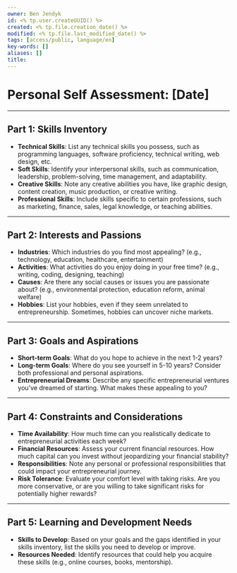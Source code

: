 ```yaml
---
owner: Ben Jendyk
id: <% tp.user.createUUID() %>
created: <% tp.file.creation_date() %>
modified: <% tp.file.last_modified_date() %>
tags: [access/public, language/en]
key-words: []
aliases: []
title:
---
```


# Personal Self Assessment: [Date]

--- 

## Part 1: Skills Inventory

- **Technical Skills**: List any technical skills you possess, such as programming languages, software proficiency, technical writing, web design, etc.
- **Soft Skills**: Identify your interpersonal skills, such as communication, leadership, problem-solving, time management, and adaptability.
- **Creative Skills**: Note any creative abilities you have, like graphic design, content creation, music production, or creative writing.
- **Professional Skills**: Include skills specific to certain professions, such as marketing, finance, sales, legal knowledge, or teaching abilities.

--- 

## Part 2: Interests and Passions

- **Industries**: Which industries do you find most appealing? (e.g., technology, education, healthcare, entertainment)
- **Activities**: What activities do you enjoy doing in your free time? (e.g., writing, coding, designing, teaching)
- **Causes**: Are there any social causes or issues you are passionate about? (e.g., environmental protection, education reform, animal welfare)
- **Hobbies**: List your hobbies, even if they seem unrelated to entrepreneurship. Sometimes, hobbies can uncover niche markets.

--- 

## Part 3: Goals and Aspirations

- **Short-term Goals**: What do you hope to achieve in the next 1-2 years?
- **Long-term Goals**: Where do you see yourself in 5-10 years? Consider both professional and personal aspirations.
- **Entrepreneurial Dreams**: Describe any specific entrepreneurial ventures you've dreamed of starting. What makes these appealing to you?

--- 

## Part 4: Constraints and Considerations

- **Time Availability**: How much time can you realistically dedicate to entrepreneurial activities each week?
- **Financial Resources**: Assess your current financial resources. How much capital can you invest without jeopardizing your financial stability?
- **Responsibilities**: Note any personal or professional responsibilities that could impact your entrepreneurial journey.
- **Risk Tolerance**: Evaluate your comfort level with taking risks. Are you more conservative, or are you willing to take significant risks for potentially higher rewards?

---

## Part 5: Learning and Development Needs

- **Skills to Develop**: Based on your goals and the gaps identified in your skills inventory, list the skills you need to develop or improve.
- **Resources Needed**: Identify resources that could help you acquire these skills (e.g., online courses, books, mentorship).
